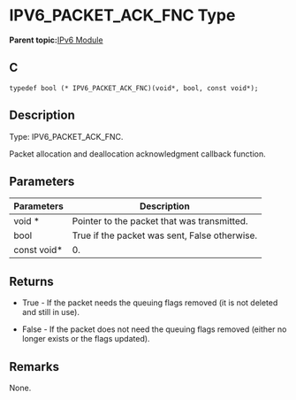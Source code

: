 # IPV6\_PACKET\_ACK\_FNC Type

**Parent topic:**[IPv6 Module](GUID-F2484EF9-7914-43EE-A5B7-4FFDC27C8135.md)

## C

```
typedef bool (* IPV6_PACKET_ACK_FNC)(void*, bool, const void*);
```

## Description

Type: IPV6\_PACKET\_ACK\_FNC.

Packet allocation and deallocation acknowledgment callback function.

## Parameters

|Parameters|Description|
|----------|-----------|
|void \*|Pointer to the packet that was transmitted.|
|bool|True if the packet was sent, False otherwise.|
|const void\*|0.|

## Returns

-   True - If the packet needs the queuing flags removed \(it is not deleted and still in use\).

-   False - If the packet does not need the queuing flags removed \(either no longer exists or the flags updated\).


## Remarks

None.

